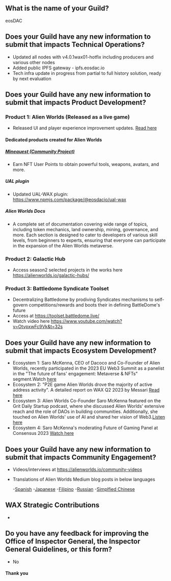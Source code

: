 ## What is the name of your Guild?

eosDAC

## Does your Guild have any new information to submit that impacts Technical Operations?
- Updated all nodes with v4.0.1wax01-hotfix including producers and various other nodes
- Added public IPFS gateway - ipfs.eosdac.io
- Tech infra update in progress from partial to full history solution, ready by next evaluation

## Does your Guild have any new information to submit that impacts Product Development?

### Product 1: Alien Worlds (Released as a live game)


- Released UI and player experience improvement updates. [Read here](https://alienworlds.medium.com/player-experience-improvements-release-2-2-0-de323858397f)

#### Dedicated products created for Alien Worlds

##### [Minequest (Community Project)](https://minecraft.eosusa.io/)

- Earn NFT User Points to obtain powerful tools, weapons, avatars, and more. 


##### UAL plugin

- Updated UAL-WAX plugin: https://www.npmjs.com/package/@eosdacio/ual-wax

##### Alien Worlds Docs
- A complete set of documentation covering wide range of topics, including token mechanics, land ownership, mining, governance, and more. Each section is designed to cater to developers of various skill levels, from beginners to experts, ensuring that everyone can participate in the expansion of the Alien Worlds metaverse.


### Product 2: Galactic Hub
- Access season2 selected projects in the works here https://alienworlds.io/galactic-hubs/

### Product 3: Battledome Syndicate Toolset
- Decentralizing Battledome by prodiving Syndicates mechanisms to self-govern competitions/rewards and boots their in defining BattleDome's future
- Access at https://toolset.battledome.live/
- Watch video here https://www.youtube.com/watch?v=OtvpxwFc9Vk&t=32s

	
## Does your Guild have any new information to submit that impacts Ecosystem Development?
- Ecosystem 1: Saro McKenna, CEO of Dacoco and Co-Founder of Alien Worlds, recently participated in the 2023 EU Web3 Summit as a panelist in the "The future of fans' engagement: Metaverse & NFTs" segment.Watch [here](https://www.youtube.com/watch?v=70OKZn7OWx4&t=18756s) 
- Ecosystem 2: "P2E game Alien Worlds drove the majority of active address activity". A detailed report on WAX Q2 2023 by Messari [Read here](https://messari.io/report/state-of-wax-q2-2023?referrer=all-research)
- Ecosystem 3: Alien Worlds Co-Founder Saro McKenna featured on the Grit Daily Startup podcast, where she discussed Alien Worlds' extensive reach and the role of DAOs in building communities. Additionally, she touched on Alien Worlds' use of AI and shared her vision of Web3.[Listen here](https://podcasts.apple.com/us/podcast/whats-next-for-web3-anne-ahola-ward-circleclick-calanthia/id1601681639?i=1000612333021)
- Ecosystem 4: Saro McKenna's moderating Future of Gaming Panel at Consensus 2023 [Watch here](https://www.youtube.com/watch?v=teXfotQ9TP4&t=77s)

## Does your Guild have any new information to submit that impacts Community Engagement?
- Videos/interviews at https://alienworlds.io/community-videos
- Translations of Alien Worlds Medium blog posts in below languages

	-[Spanish](https://medium.com/alien-worlds-es)
	-[Japanese](https://medium.com/alien-worlds-jp)
	-[Filipino](https://medium.com/alien-worlds-ph)
	-[Russian](https://medium.com/alien-worlds-ru)
	-[Simplfied Chinese](https://medium.com/alien-worlds-zh)

## WAX Strategic Contributions 
- 

## Do you have any feedback for improving the Office of Inspector General, the Inspector General Guidelines, or this form?
- No

#### Thank you


                                                                                                                                                                                                                                                                                                                                                             